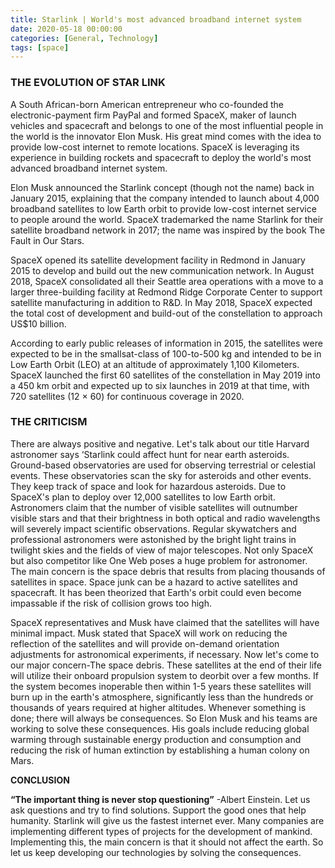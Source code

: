 ```yaml
---
title: Starlink | World's most advanced broadband internet system
date: 2020-05-18 00:00:00 
categories: [General, Technology]
tags: [space]
---
```


### THE EVOLUTION OF STAR LINK

A South African-born American entrepreneur who co-founded the electronic-payment firm PayPal and formed SpaceX, maker of launch vehicles and spacecraft and belongs to one of the most influential people in the world is the innovator Elon Musk. His great mind comes with the idea to provide low-cost internet to remote locations. SpaceX is leveraging its experience in building rockets and spacecraft to deploy the world's most advanced broadband internet system.

Elon Musk announced the Starlink concept (though not the name) back in January 2015, explaining that the company intended to launch about 4,000 broadband satellites to low Earth orbit to provide low-cost internet service to people around the world. SpaceX trademarked the name Starlink for their satellite broadband network in 2017; the name was inspired by the book The Fault in Our Stars.

SpaceX opened its satellite development facility in Redmond in January 2015 to develop and build out the new communication network. In August 2018, SpaceX consolidated all their Seattle area operations with a move to a larger three-building facility at Redmond Ridge Corporate Center to support satellite manufacturing in addition to R&D. In May 2018, SpaceX expected the total cost of development and build-out of the constellation to approach US$10 billion.

According to early public releases of information in 2015, the satellites were expected to be in the smallsat-class of 100-to-500 kg and intended to be in Low Earth Orbit (LEO) at an altitude of approximately 1,100 Kilometers. SpaceX launched the first 60 satellites of the constellation in May 2019 into a 450 km orbit and expected up to six launches in 2019 at that time, with 720 satellites (12 × 60) for continuous coverage in 2020.

### THE CRITICISM

There are always positive and negative. Let's talk about our title Harvard astronomer says ‘Starlink could affect hunt for near earth asteroids. Ground-based observatories are used for observing terrestrial or celestial events. These observatories scan the sky for asteroids and other events. They keep track of space and look for hazardous asteroids. Due to SpaceX's plan to deploy over 12,000 satellites to low Earth orbit. Astronomers claim that the number of visible satellites will outnumber visible stars and that their brightness in both optical and radio wavelengths will severely impact scientific observations. Regular skywatchers and professional astronomers were astonished by the bright light trains in twilight skies and the fields of view of major telescopes. Not only SpaceX but also competitor like One Web poses a huge problem for astronomer. The main concern is the space debris that results from placing thousands of satellites in space. Space junk can be a hazard to active satellites and spacecraft. It has been theorized that Earth's orbit could even become impassable if the risk of collision grows too high.

SpaceX representatives and Musk have claimed that the satellites will have minimal impact. Musk stated that SpaceX will work on reducing the reflection of the satellites and will provide on-demand orientation adjustments for astronomical experiments, if necessary. Now let's come to our major concern-The space debris. These satellites at the end of their life will utilize their onboard propulsion system to deorbit over a few months. If the system becomes inoperable then within 1-5 years these satellites will burn up in the earth's atmosphere, significantly less than the hundreds or thousands of years required at higher altitudes. Whenever something is done; there will always be consequences. So Elon Musk and his teams are working to solve these consequences. His goals include reducing global warming through sustainable energy production and consumption and reducing the risk of human extinction by establishing a human colony on Mars.

**CONCLUSION**

**“The important thing is never stop questioning”** -Albert Einstein. Let us ask questions and try to find solutions. Support the good ones that help humanity. Starlink will give us the fastest internet ever. Many companies are implementing different types of projects for the development of mankind. Implementing this, the main concern is that it should not affect the earth. So let us keep developing our technologies by solving the consequences.